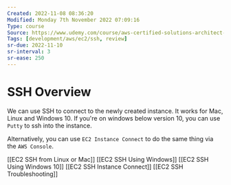 ```yaml
---
Created: 2022-11-08 08:36:20
Modified: Monday 7th November 2022 07:09:16
Type: course
Source: https://www.udemy.com/course/aws-certified-solutions-architect-associate-saa-c01/?xref=E0Aed11STH4LPUQvCz0GJFABTmM=
Tags: [development/aws/ec2/ssh, review]
sr-due: 2022-11-10
sr-interval: 3
sr-ease: 250
---
```


# SSH Overview

We can use SSH to connect to the newly created instance. It works for Mac, Linux and Windows 10. If you're on windows below version 10, you can use `Putty` to ssh into the instance.

Alternatively, you can use `EC2 Instance Connect` to do the same thing via the `AWS Console`.

[[EC2 SSH from Linux or Mac]]
[[EC2 SSH Using Windows]]
[[EC2 SSH Using Windows 10]]
[[EC2 SSH Instance Connect]]
[[EC2 SSH Troubleshooting]]